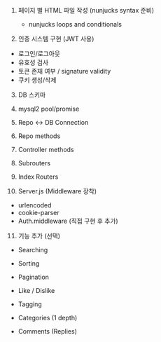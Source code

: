 1. 페이지 별 HTML 파일 작성 (nunjucks syntax 준비)

   - nunjucks loops and conditionals

2. 인증 시스템 구현 (JWT 사용)

- 로그인/로그아웃
- 유효성 검사
- 토큰 존재 여부 / signature validity
- 쿠키 생성/삭제

3. DB 스키마

4. mysql2 pool/promise

5. Repo <-> DB Connection

6. Repo methods

7. Controller methods

8. Subrouters

9. Index Routers

10. Server.js (Middleware 장착)

- urlencoded
- cookie-parser
- Auth.middleware (직접 구현 후 추가)

11. 기능 추가 (선택)

- Searching

- Sorting

- Pagination

- Like / Dislike

- Tagging

- Categories (1 depth)

- Comments (Replies)

